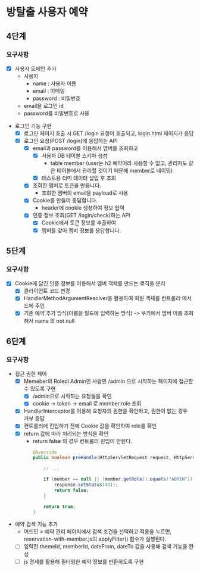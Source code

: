 # 방탈출 사용자 예약

## 4단계

### 요구사항

- [x] 사용자 도메인 추가
    - 사용자
        - name : 사용자 이름
        - email : 이메일
        - password : 비밀번호
    - email을 로그인 id
    - password를 비밀번호로 사용
- 로그인 기능 구현
    - [x] 로그인 페이지 호출 시 GET /login 요청이 호출되고, login.html 페이지가 응답
    - [x] 로그인 요청(POST /login)에 응답하는 API
        - [x] email과 password를 이용해서 멤버를 조회하고
            - [x] 사용자 DB 테이블 스키마 생성
                - table member (user는 h2 예약어라 사용할 수 없고, 관리자도 같은 테이블에서 관리할 것이기 때문에 member로 네이밍)
            - [x] 테스트용 더미 데이터 삽입 후 조회
        - [x] 조회한 멤버로 토큰을 만듭니다.
            - 조회한 멤버의 email을 payload로 사용
        - [x] Cookie를 만들어 응답합니다.
            - header에 cookie 생성하여 정보 입력
        - [x] 인증 정보 조회(GET /login/check)하는 API
            - [x] Cookie에서 토큰 정보를 추출하여
            - [x] 멤버를 찾아 멤버 정보를 응답합니다.

## 5단계

### 요구사항

- [x] Cookie에 담긴 인증 정보를 이용해서 멤버 객체를 만드는 로직을 분리
    - [x] 클라이언트 코드 변경
    - [x] HandlerMethodArgumentResolver을 활용하여 회원 객체를 컨트롤러 메서드에 주입
    - [x] 기존 예약 추가 방식(이름을 필드에 입력하는 방식) -> 쿠키에서 멤버 이름 조회해서 name 의 not null

## 6단계

### 요구사항

- 접근 권한 제어
    - [x] Memeber의 Roledl Admin인 사람만 /admin 으로 시작하는 페이지에 접근할 수 있도록 구현
        - [x] /admin으로 시작하는 요청들을 확인
        - [x] cookie -> token -> email 로 member.role 조회
    - [x] HandlerInterceptor를 이용해 요청자의 권한을 확인하고, 권한이 없는 경우 거부 응답
    - [x] 컨트롤러에 진입하기 전에 Cookie 값을 확인하여 role를 확인
    - [x] return 값에 따라 처리되는 방식을 확인
        - return false 의 경우 컨트롤러 진입이 안된다.
            ```java
            @Override
            public boolean preHandle(HttpServletRequest request, HttpServletResponse response, Object handler) throws Exception {
          
                // ...
          
                if (member == null || !member.getRole().equals("ADMIN")) {
                    response.setStatus(401);
                    return false;
                }
          
                return true;
            }
            ```

- 예약 검색 기능 추가
    - 어드민 > 예약 관리 페이지에서 검색 조건을 선택하고 적용을 누르면, reservation-with-member.js의 applyFilter() 함수가 실행된다.
    - [ ] 입력한 themeId, memberId, dateFrom, dateTo 값을 사용해 검색 기능을 완성
    - [ ] js 명세를 활용해 필터링한 예약 정보를 반환하도록 구현
